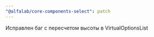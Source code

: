 ```yaml
---
"@alfalab/core-components-select": patch
---
```


Исправлен баг с пересчетом высоты в VirtualOptionsList

